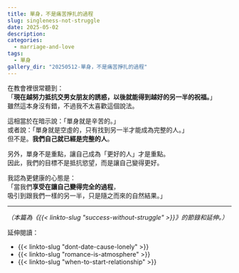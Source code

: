 ```yaml
---
title: 單身，不是痛苦掙扎的過程
slug: singleness-not-struggle
date: 2025-05-02
description:
categories:
  - marriage-and-love
tags:
  - 單身
gallery_dir: "20250512-單身，不是痛苦掙扎的過程"
---
```


在教會裡很常聽到：\
「**現在越努力抵抗交男女朋友的誘惑，以後就能得到越好的另一半的祝福。**」\
雖然這本身沒有錯，不過我不太喜歡這個說法。

這相當於在暗示說：「單身就是辛苦的。」\
或者說：「單身就是空虛的，只有找到另一半才能成為完整的人。」\
但不是。**我們自己就已經是完整的人**。

另外，單身不是重點，讓自己成為「更好的人」才是重點。\
因此，我們的目標不是抵抗慾望，而是讓自己變得更好。

我認為更健康的心態是：\
「當我們**享受在讓自己變得完全的過程**，\
吸引到跟我們一樣的另一半，只是隨之而來的自然結果。」

---

_（本篇為《{{< linkto-slug "success-without-struggle" >}}》的節錄和延伸。）_

延伸閱讀：

- {{< linkto-slug "dont-date-cause-lonely" >}}
- {{< linkto-slug "romance-is-atmosphere" >}}
- {{< linkto-slug "when-to-start-relationship" >}}
